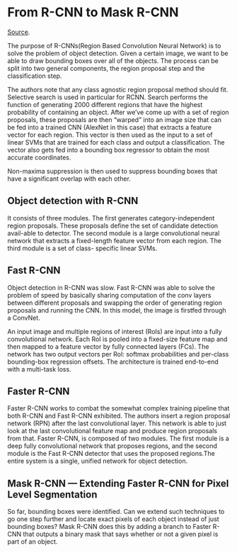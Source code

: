 # From R-CNN to Mask R-CNN

[Source](https://medium.com/@umerfarooq_26378/from-r-cnn-to-mask-r-cnn-d6367b196cfd).

The purpose of R-CNNs(Region Based Convolution Neural Network) is to solve the problem of object detection. Given a certain image, we want to be able to draw bounding boxes over all of the objects. The process can be split into two general components, the region proposal step and the classification step.

The authors note that any class agnostic region proposal method should fit. Selective search is used in particular for RCNN. Search performs the function of generating 2000 different regions that have the highest probability of containing an object. After we’ve come up with a set of region proposals, these proposals are then “warped” into an image size that can be fed into a trained CNN (AlexNet in this case) that extracts a feature vector for each region. This vector is then used as the input to a set of linear SVMs that are trained for each class and output a classification. The vector also gets fed into a bounding box regressor to obtain the most accurate coordinates.

Non-maxima suppression is then used to suppress bounding boxes that have a significant overlap with each other.

## Object detection with R-CNN
It consists of three modules. The first generates category-independent region proposals. These proposals define the set of candidate detection avail-able to detector. The second module is a large convolutional neural network that extracts a fixed-length feature vector from each region. The third module is a set of class- specific linear SVMs.

## Fast R-CNN
Object detection in R-CNN was slow. Fast R-CNN was able to solve the problem of speed by basically sharing computation of the conv layers between different proposals and swapping the order of generating region proposals and running the CNN.  In this model, the image is firstfed through a ConvNet.

An input image and multiple regions of interest (RoIs) are input into a fully convolutional network. Each RoI is pooled into a fixed-size feature map and then mapped to a feature vector by fully connected layers (FCs). The network has two output vectors per RoI: softmax probabilities and per-class bounding-box regression offsets. The architecture is trained end-to-end with a multi-task loss.

## Faster R-CNN
Faster R-CNN works to combat the somewhat complex training pipeline that both R-CNN and Fast R-CNN exhibited. The authors insert a region proposal network (RPN) after the last convolutional layer. This network is able to just look at the last convolutional feature map and produce region proposals from that. Faster R-CNN, is composed of two modules. The first module is a deep fully convolutional network that proposes regions, and the second module is the Fast R-CNN detector that uses the proposed regions.The entire system is a single, unified network for object detection. 

## Mask R-CNN — Extending Faster R-CNN for Pixel Level Segmentation
So far, bounding boxes were identified. Can we extend such techniques to go one step further and locate exact pixels of each object instead of just bounding boxes? Mask R-CNN does this by adding a branch to Faster R-CNN that outputs a binary mask that says whether or not a given pixel is part of an object. 
